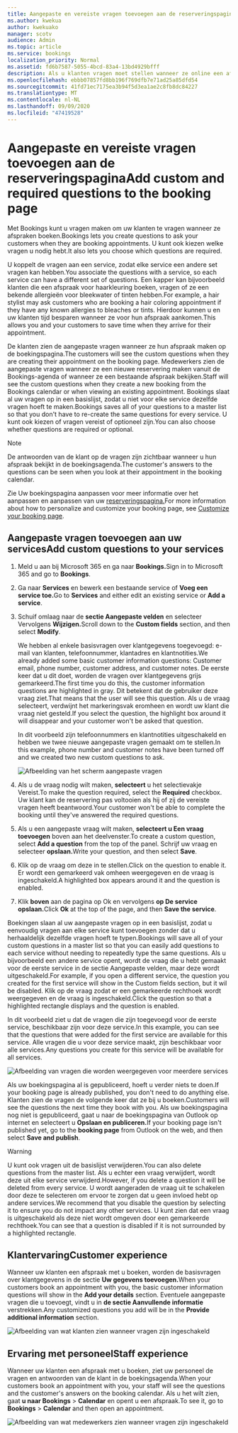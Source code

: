 ```yaml
---
title: Aangepaste en vereiste vragen toevoegen aan de reserveringspagina
ms.author: kwekua
author: kwekuako
manager: scotv
audience: Admin
ms.topic: article
ms.service: bookings
localization_priority: Normal
ms.assetid: fd6b7587-5055-4bcd-83a4-13bd4929bfff
description: Als u klanten vragen moet stellen wanneer ze online een afspraak met u boeken, kunt u aangepaste vragen en vereiste vragen toevoegen aan de boekingspagina.
ms.openlocfilehash: ebbb07857fd8bb196f769dfb7e71ad25a85dfd54
ms.sourcegitcommit: 41fd71ec7175ea3b94f5d3ea1ae2c8fb8dc84227
ms.translationtype: MT
ms.contentlocale: nl-NL
ms.lasthandoff: 09/09/2020
ms.locfileid: "47419528"
---
```

# <a name="add-custom-and-required-questions-to-the-booking-page"></a><span data-ttu-id="513ce-103">Aangepaste en vereiste vragen toevoegen aan de reserveringspagina</span><span class="sxs-lookup"><span data-stu-id="513ce-103">Add custom and required questions to the booking page</span></span>

<span data-ttu-id="513ce-104">Met Bookings kunt u vragen maken om uw klanten te vragen wanneer ze afspraken boeken.</span><span class="sxs-lookup"><span data-stu-id="513ce-104">Bookings lets you create questions to ask your customers when they are booking appointments.</span></span> <span data-ttu-id="513ce-105">U kunt ook kiezen welke vragen u nodig hebt.</span><span class="sxs-lookup"><span data-stu-id="513ce-105">It also lets you choose which questions are required.</span></span>

<span data-ttu-id="513ce-106">U koppelt de vragen aan een service, zodat elke service een andere set vragen kan hebben.</span><span class="sxs-lookup"><span data-stu-id="513ce-106">You associate the questions with a service, so each service can have a different set of questions.</span></span> <span data-ttu-id="513ce-107">Een kapper kan bijvoorbeeld klanten die een afspraak voor haarkleuring boeken, vragen of ze een bekende allergieën voor bleekwater of tinten hebben.</span><span class="sxs-lookup"><span data-stu-id="513ce-107">For example, a hair stylist may ask customers who are booking a hair coloring appointment if they have any known allergies to bleaches or tints.</span></span> <span data-ttu-id="513ce-108">Hierdoor kunnen u en uw klanten tijd besparen wanneer ze voor hun afspraak aankomen.</span><span class="sxs-lookup"><span data-stu-id="513ce-108">This allows you and your customers to save time when they arrive for their appointment.</span></span>

<span data-ttu-id="513ce-109">De klanten zien de aangepaste vragen wanneer ze hun afspraak maken op de boekingspagina.</span><span class="sxs-lookup"><span data-stu-id="513ce-109">The customers will see the custom questions when they are creating their appointment on the booking page.</span></span> <span data-ttu-id="513ce-110">Medewerkers zien de aangepaste vragen wanneer ze een nieuwe reservering maken vanuit de Bookings-agenda of wanneer ze een bestaande afspraak bekijken.</span><span class="sxs-lookup"><span data-stu-id="513ce-110">Staff will see the custom questions when they create a new booking from the Bookings calendar or when viewing an existing appointment.</span></span> <span data-ttu-id="513ce-111">Bookings slaat al uw vragen op in een basislijst, zodat u niet voor elke service dezelfde vragen hoeft te maken.</span><span class="sxs-lookup"><span data-stu-id="513ce-111">Bookings saves all of your questions to a master list so that you don't have to re-create the same questions for every service.</span></span> <span data-ttu-id="513ce-112">U kunt ook kiezen of vragen vereist of optioneel zijn.</span><span class="sxs-lookup"><span data-stu-id="513ce-112">You can also choose whether questions are required or optional.</span></span>

> [!NOTE]
> <span data-ttu-id="513ce-113">De antwoorden van de klant op de vragen zijn zichtbaar wanneer u hun afspraak bekijkt in de boekingsagenda.</span><span class="sxs-lookup"><span data-stu-id="513ce-113">The customer's answers to the questions can be seen when you look at their appointment in the booking calendar.</span></span>

<span data-ttu-id="513ce-114">Zie Uw boekingspagina aanpassen voor meer informatie over het aanpassen en aanpassen van uw [reserveringspagina.](customize-booking-page.md)</span><span class="sxs-lookup"><span data-stu-id="513ce-114">For more information about how to personalize and customize your booking page, see [Customize your booking page](customize-booking-page.md).</span></span>

## <a name="add-custom-questions-to-your-services"></a><span data-ttu-id="513ce-115">Aangepaste vragen toevoegen aan uw services</span><span class="sxs-lookup"><span data-stu-id="513ce-115">Add custom questions to your services</span></span>

1. <span data-ttu-id="513ce-116">Meld u aan bij Microsoft 365 en ga naar **Bookings.**</span><span class="sxs-lookup"><span data-stu-id="513ce-116">Sign in to Microsoft 365 and go to **Bookings**.</span></span>

1. <span data-ttu-id="513ce-117">Ga naar **Services** en bewerk een bestaande service of **Voeg een service toe.**</span><span class="sxs-lookup"><span data-stu-id="513ce-117">Go to **Services** and either edit an existing service or **Add a service**.</span></span>

1. <span data-ttu-id="513ce-118">Schuif omlaag naar de **sectie Aangepaste velden** en selecteer Vervolgens **Wijzigen.**</span><span class="sxs-lookup"><span data-stu-id="513ce-118">Scroll down to the **Custom fields** section, and then select **Modify**.</span></span>

   <span data-ttu-id="513ce-119">We hebben al enkele basisvragen over klantgegevens toegevoegd: e-mail van klanten, telefoonnummer, klantadres en klantnotities.</span><span class="sxs-lookup"><span data-stu-id="513ce-119">We already added some basic customer information questions: Customer email, phone number, customer address, and customer notes.</span></span> <span data-ttu-id="513ce-120">De eerste keer dat u dit doet, worden de vragen over klantgegevens grijs gemarkeerd.</span><span class="sxs-lookup"><span data-stu-id="513ce-120">The first time you do this, the customer information questions are highlighted in gray.</span></span> <span data-ttu-id="513ce-121">Dit betekent dat de gebruiker deze vraag ziet.</span><span class="sxs-lookup"><span data-stu-id="513ce-121">That means that the user will see this question.</span></span> <span data-ttu-id="513ce-122">Als u de vraag selecteert, verdwijnt het markeringsvak eromheen en wordt uw klant die vraag niet gesteld.</span><span class="sxs-lookup"><span data-stu-id="513ce-122">If you select the question, the highlight box around it will disappear and your customer won't be asked that question.</span></span>

   <span data-ttu-id="513ce-123">In dit voorbeeld zijn telefoonnummers en klantnotities uitgeschakeld en hebben we twee nieuwe aangepaste vragen gemaakt om te stellen.</span><span class="sxs-lookup"><span data-stu-id="513ce-123">In this example, phone number and customer notes have been turned off and we created two new custom questions to ask.</span></span>

   ![Afbeelding van het scherm aangepaste vragen](../media/bookings-questions-custom-fields.png)

1. <span data-ttu-id="513ce-125">Als u de vraag nodig wilt maken, **selecteert** u het selectievakje Vereist.</span><span class="sxs-lookup"><span data-stu-id="513ce-125">To make the question required, select the **Required** checkbox.</span></span> <span data-ttu-id="513ce-126">Uw klant kan de reservering pas voltooien als hij of zij de vereiste vragen heeft beantwoord.</span><span class="sxs-lookup"><span data-stu-id="513ce-126">Your customer won't be able to complete the booking until they've answered the required questions.</span></span>

1. <span data-ttu-id="513ce-127">Als u een aangepaste vraag wilt maken, **selecteert u Een vraag toevoegen** boven aan het deelvenster.</span><span class="sxs-lookup"><span data-stu-id="513ce-127">To create a custom question, select **Add a question** from the top of the panel.</span></span> <span data-ttu-id="513ce-128">Schrijf uw vraag en selecteer **opslaan.**</span><span class="sxs-lookup"><span data-stu-id="513ce-128">Write your question, and then select **Save**.</span></span>

1. <span data-ttu-id="513ce-129">Klik op de vraag om deze in te stellen.</span><span class="sxs-lookup"><span data-stu-id="513ce-129">Click on the question to enable it.</span></span> <span data-ttu-id="513ce-130">Er wordt een gemarkeerd vak omheen weergegeven en de vraag is ingeschakeld.</span><span class="sxs-lookup"><span data-stu-id="513ce-130">A highlighted box appears around it and the question is enabled.</span></span>

1. <span data-ttu-id="513ce-131">Klik **boven** aan de pagina op Ok en vervolgens **op De service opslaan.**</span><span class="sxs-lookup"><span data-stu-id="513ce-131">Click **Ok** at the top of the page, and then **Save the service**.</span></span>

<span data-ttu-id="513ce-132">Boekingen slaan al uw aangepaste vragen op in een basislijst, zodat u eenvoudig vragen aan elke service kunt toevoegen zonder dat u herhaaldelijk dezelfde vragen hoeft te typen.</span><span class="sxs-lookup"><span data-stu-id="513ce-132">Bookings will save all of your custom questions in a master list so that you can easily add questions to each service without needing to repeatedly type the same questions.</span></span> <span data-ttu-id="513ce-133">Als u bijvoorbeeld een andere service opent, wordt de vraag die u hebt gemaakt voor de eerste service in de sectie Aangepaste velden, maar deze wordt uitgeschakeld.</span><span class="sxs-lookup"><span data-stu-id="513ce-133">For example, if you open a different service, the question you created for the first service will show in the Custom fields section, but it wil be disabled.</span></span> <span data-ttu-id="513ce-134">Klik op de vraag zodat er een gemarkeerde rechthoek wordt weergegeven en de vraag is ingeschakeld.</span><span class="sxs-lookup"><span data-stu-id="513ce-134">Click the question so that a highlighted rectangle displays and the question is enabled.</span></span>

<span data-ttu-id="513ce-135">In dit voorbeeld ziet u dat de vragen die zijn toegevoegd voor de eerste service, beschikbaar zijn voor deze service.</span><span class="sxs-lookup"><span data-stu-id="513ce-135">In this example, you can see that the questions that were added for the first service are available for this service.</span></span> <span data-ttu-id="513ce-136">Alle vragen die u voor deze service maakt, zijn beschikbaar voor alle services.</span><span class="sxs-lookup"><span data-stu-id="513ce-136">Any questions you create for this service will be available for all services.</span></span>

   ![Afbeelding van vragen die worden weergegeven voor meerdere services](../media/bookings-questions-services.png)

<span data-ttu-id="513ce-138">Als uw boekingspagina al is gepubliceerd, hoeft u verder niets te doen.</span><span class="sxs-lookup"><span data-stu-id="513ce-138">If your booking page is already published, you don't need to do anything else.</span></span> <span data-ttu-id="513ce-139">Klanten zien de vragen de volgende keer dat ze bij u boeken.</span><span class="sxs-lookup"><span data-stu-id="513ce-139">Customers will see the questions the next time they book with you.</span></span> <span data-ttu-id="513ce-140">Als uw boekingspagina nog niet is  gepubliceerd, gaat u naar de boekingspagina van Outlook op internet en selecteert u **Opslaan en publiceren.**</span><span class="sxs-lookup"><span data-stu-id="513ce-140">If your booking page isn't published yet, go to the **booking page** from Outlook on the web, and then select **Save and publish**.</span></span>

> [!WARNING]
> <span data-ttu-id="513ce-141">U kunt ook vragen uit de basislijst verwijderen.</span><span class="sxs-lookup"><span data-stu-id="513ce-141">You can also delete questions from the master list.</span></span> <span data-ttu-id="513ce-142">Als u echter een vraag verwijdert, wordt deze uit elke service verwijderd.</span><span class="sxs-lookup"><span data-stu-id="513ce-142">However, if you delete a question it will be deleted from every service.</span></span> <span data-ttu-id="513ce-143">U wordt aangeraden de vraag uit te schakelen door deze te selecteren om ervoor te zorgen dat u geen invloed hebt op andere services.</span><span class="sxs-lookup"><span data-stu-id="513ce-143">We recommend that you disable the question by selecting it to ensure you do not impact any other services.</span></span> <span data-ttu-id="513ce-144">U kunt zien dat een vraag is uitgeschakeld als deze niet wordt omgeven door een gemarkeerde rechthoek.</span><span class="sxs-lookup"><span data-stu-id="513ce-144">You can see that a question is disabled if it is not surrounded by a highlighted rectangle.</span></span>

## <a name="customer-experience"></a><span data-ttu-id="513ce-145">Klantervaring</span><span class="sxs-lookup"><span data-stu-id="513ce-145">Customer experience</span></span>

<span data-ttu-id="513ce-146">Wanneer uw klanten een afspraak met u boeken, worden de basisvragen over klantgegevens in de sectie **Uw gegevens toevoegen.**</span><span class="sxs-lookup"><span data-stu-id="513ce-146">When your customers book an appointment with you, the basic customer information questions will show in the **Add your details** section.</span></span> <span data-ttu-id="513ce-147">Eventuele aangepaste vragen die u toevoegt, vindt u in **de sectie Aanvullende informatie** verstrekken.</span><span class="sxs-lookup"><span data-stu-id="513ce-147">Any customized questions you add will be in the **Provide additional information** section.</span></span>

![Afbeelding van wat klanten zien wanneer vragen zijn ingeschakeld](../media/bookings-questions-customer.png)

## <a name="staff-experience"></a><span data-ttu-id="513ce-149">Ervaring met personeel</span><span class="sxs-lookup"><span data-stu-id="513ce-149">Staff experience</span></span>

<span data-ttu-id="513ce-150">Wanneer uw klanten een afspraak met u boeken, ziet uw personeel de vragen en antwoorden van de klant in de boekingsagenda.</span><span class="sxs-lookup"><span data-stu-id="513ce-150">When your customers book an appointment with you, your staff will see the questions and the customer's answers on the booking calendar.</span></span> <span data-ttu-id="513ce-151">Als u het wilt zien, gaat **u naar Bookings** \> **Calendar** en opent u een afspraak.</span><span class="sxs-lookup"><span data-stu-id="513ce-151">To see it, go to **Bookings** \> **Calendar** and then open an appointment.</span></span>

![Afbeelding van wat medewerkers zien wanneer vragen zijn ingeschakeld](../media/bookings-questions-staff.png)
